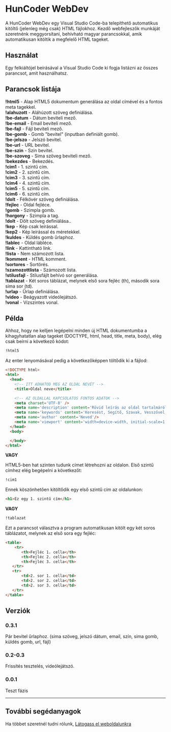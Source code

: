 # HunCoder WebDev

A HunCoder WebDev egy Visual Studio Code-ba telepíthető automatikus kitöltő (jelenleg még csak) HTML fájlokhoz. Kezdő webfejleszők munkáját szeretnénk meggyorsítani, behívható magyar parancsokkal, amik automatikusan kitöltik a megfelelő HTML tageket.

## Használat

Egy felkiáltójel beírásával a Visual Studio Code ki fogja listázni az összes parancsot, amit használhatsz.

## Parancsok listája

**!html5** - Alap HTML5 dokumentum generálása az oldal címével és a fontos meta tagekkel.  
**!alahuzott** - Aláhúzott szöveg definiálása.  
**!be-datum** - Dátum beviteli mező.  
**!be-email** - Email beviteli mező.  
**!be-fajl** - Fájl beviteli mező.  
**!be-gomb** - Gomb "bevitel" (inputban definiált gomb).  
**!be-jelszo** - Jelszó bevitel.  
**!be-url** - URL bevitel.  
**!be-szin** - Szín bevitel.  
**!be-szoveg** - Sima szöveg beviteli mező.  
**!bekezdes** - Bekezdés.  
**!cim1** - 1. szintű cím.  
**!cim2** - 2. szintű cím.  
**!cim3** - 3. szintű cím.  
**!cim4** - 4. szintű cím.  
**!cim5** - 5. szintű cím.  
**!cim6** - 6. szintű cím.  
**!dolt** - Félkövér szöveg definiálása.  
**!fejlec** - Oldal fejléce.  
**!gomb** - Szimpla gomb.  
**!horgony** - Szimpla a tag.  
**!dolt** - Dőlt szöveg definiálása..  
**!kep** - Kép csak leírással.  
**!kep2** - Kép leírással és méretekkel.  
**!kuldes** - Küldés gomb űrlaphoz.  
**!lablec** - Oldal lábléce.  
**!link** - Kattintható link.  
**!lista** - Nem számozott lista.  
**!komment** - HTML komment.  
**!sortores** - Sortörés.  
**!szamozottlista** - Számozott lista.  
**!stilusfajl** - Stílusfájlt behívó sor generálása.  
**!tablazat** - Két soros táblázat, melynek első sora fejléc (th), második sora sima sor (td).  
**!urlap** - Űrlap definiálása.  
**!video** - Beágyazott videólejátszó.  
**!vonal** - Vízszintes vonal.

## Példa

Ahhoz, hogy ne kelljen legépelni minden új HTML dokumentumba a kihagyhatatlan alap tageket (DOCTYPE, html, head,
title, meta, body), elég csak beírni a következő kódot:

```html
!html5
```

Az enter lenyomásával pedig a következőképpen töltődik ki a fájlod:

```html
<!DOCTYPE html>
<html>
  <head>
    <!-- ITT ADHATOD MEG AZ OLDAL NEVÉT -->
    <title>Oldal neve</title>

    <!-- AZ OLDALLAL KAPCSOLATOS FONTOS ADATOK -->
    <meta charset='UTF-8' />
    <meta name='description' content='Rövid leírás az oldal tartalmáról'/>
    <meta name='keywords' content='Keresést, Segítő, Szavak, Vesszővel, Elválasztva'/>
    <meta name='author' content='Neved'/>
    <meta name='viewport' content='width=device-width, initial-scale=1.0'/>
  </head>
  <body>

  </body>
</html>
```

**VAGY**

HTML5-ben hat szinten tudunk címet létrehozni az oldalon. Első szintű címhez elég begépelni a következőt:

~~~html
!cim1
~~~

Ennek köszönhetően kitöltődik egy első szintű cím az oldalunkon:

~~~html
<h1>Ez egy 1. szintű cím</h1>
~~~

**VAGY**

~~~html
!tablazat
~~~

Ezt a parancsot választva a program automatikusan kitölt egy két soros táblázatot, melynek az első sora egy fejléc:

~~~html
<table>
    <tr>
       <th>Fejléc 1. cella</th>
       <th>Fejléc 2. cella</th>
       <th>Fejléc 3. cella</th>
   </tr>
   <tr>
       <td>2. sor 1. cella</td>
       <td>2. sor 2. cella</td>
       <td>2. sor 3. cella</td>
   </tr>
</table>
~~~

## Verziók

### 0.3.1

Pár bevitel űrlaphoz. (sima szöveg, jelszó dátum, email, szín, sima gomb, küldés gomb, url, fájl)

### 0.2-0.3

Frissítés tesztelés, videólejátszó.

### 0.0.1

Teszt fázis

---

## További segédanyagok

Ha többet szeretnél tudni rólunk, [Látogass el weboldalunkra](http://huncoder.hu)